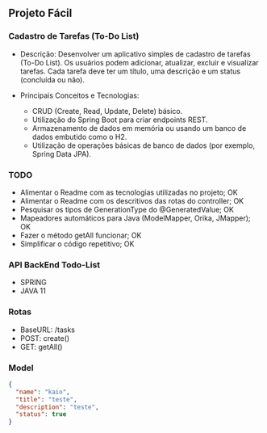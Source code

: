## Projeto Fácil

### Cadastro de Tarefas (To-Do List)

- Descrição:
  Desenvolver um aplicativo simples de cadastro de tarefas (To-Do List). Os usuários podem adicionar, atualizar, excluir e visualizar tarefas. Cada tarefa deve ter um título, uma descrição e um status (concluída ou não).

- Principais Conceitos e Tecnologias:
    - CRUD (Create, Read, Update, Delete) básico.
    - Utilização do Spring Boot para criar endpoints REST.
    - Armazenamento de dados em memória ou usando um banco de dados embutido como o H2.
    - Utilização de operações básicas de banco de dados (por exemplo, Spring Data JPA).


### TODO

- Alimentar o Readme com as tecnologias utilizadas no projeto; OK
- Alimentar o Readme com os descritivos das rotas do controller; OK
- Pesquisar os tipos de GenerationType do @GeneratedValue; OK
- Mapeadores automáticos para Java (ModelMapper, Orika, JMapper); OK
- Fazer o método getAll funcionar; OK
- Simplificar o código repetitivo; OK

### API BackEnd Todo-List
- SPRING
- JAVA 11

### Rotas
- BaseURL: /tasks
- POST: create()
- GET: getAll()

### Model
```json
{
  "name": "kaio",
  "title": "teste",
  "description": "teste",
  "status": true
}
```
